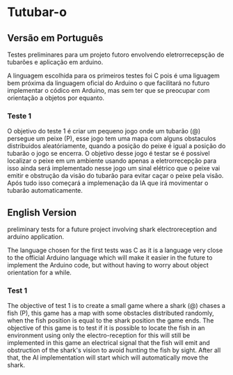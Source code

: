 # Tutubar-o

## Versão em Português

  Testes preliminares para um projeto  futoro envolvendo eletrorrecepsção de tubarões e aplicação em arduino.
  
  A linguagem escolhida para os primeiros testes foi C pois é uma liguagem bem próxima da linguagem oficial do Arduino o que facilitará no futuro implementar o códico em Arduino, mas sem ter que se preocupar com orientação a objetos por equanto.

### Teste 1

  O objetivo do teste 1 é criar um pequeno jogo onde um tubarão (@) persegue um peixe (P), esse jogo tem uma mapa com alguns obstaculos distribuidos aleatóriamente, quando a posição do peixe é igual a posição do tubarão o jogo se encerra. O objetivo desse jogo é testar se é possivel localizar o peixe em um ambiente usando apenas a eletrorrecepção para isso ainda será implementado nesse jogo um sinal elétrico que o peixe vai emitir e obstrução da visão do tubarão  para evitar caçar o peixe pela visão. Após tudo isso começará a implemenação da IA que irá movimentar o tubarão automaticamente.

## English Version
  
  preliminary tests for a future project involving shark electroreception and arduino application.
  
  The language chosen for the first tests was C as it is a language very close to the official Arduino language which will make it easier in the future to implement the Arduino code, but without having to worry about object orientation for a while.

### Test 1

  The objective of test 1 is to create a small game where a shark (@) chases a fish (P), this game has a map with some obstacles distributed randomly, when the fish position is equal to the shark position the game ends. The objective of this game is to test if it is possible to locate the fish in an environment using only the electro-reception for this will still be implemented in this game an electrical signal that the fish will emit and obstruction of the shark's vision to avoid hunting the fish by sight. After all that, the AI ​​implementation will start which will automatically move the shark.
  
